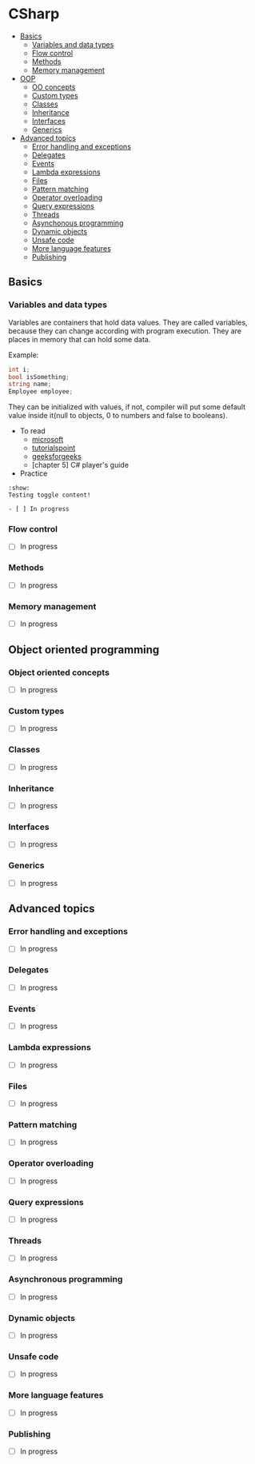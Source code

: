 # CSharp

- [Basics](#basics)
	- [Variables and data types](#variables-and-data-types)
	- [Flow control](#flow-control)
	- [Methods](#methods)
	- [Memory management](#memory-management)
- [OOP](#object-oriented-programming)
	- [OO concepts](#object-oriented-concepts)
	- [Custom types](#custom-types)
	- [Classes](#classes)
	- [Inheritance](#inheritance)
	- [Interfaces](#interfaces)
	- [Generics](#generics)
- [Advanced topics](#advanced-topics)
	- [Error handling and exceptions](#error-handling-and-exceptions)
	- [Delegates](#delegates)
	- [Events](#events)
	- [Lambda expressions](#lambda-expressions)
	- [Files](#files)
	- [Pattern matching](#pattern-matching)
	- [Operator overloading](#operator-overloading)
	- [Query expressions](#query-expressions)
	- [Threads](#threads)
	- [Asynchonous programming](#asynchronous-programming)
	- [Dynamic objects](#dynamic-objects)
	- [Unsafe code](#unsafe-code)
	- [More language features](#more-language-features)
	- [Publishing](#publishing)

## Basics

### Variables and data types
Variables are containers that hold data values. They are called variables, because they can change according with program execution. They are places in memory that can hold some data.

Example:
```C#
int i;
bool isSomething;
string name;
Employee employee;
```
They can be initialized with values, if not, compiler will put some default value inside it(null to objects, 0 to numbers and false to booleans).

- To read
	- [microsoft](https://learn.microsoft.com/pt-br/dotnet/csharp/language-reference/language-specification/variables)
	- [tutorialspoint](https://www.tutorialspoint.com/csharp/csharp_variables.htm)
	- [geeksforgeeks](https://www.geeksforgeeks.org/c-sharp-types-of-variables/)
	- [chapter 5] C# player's guide
- Practice
``` {toggle} Click here to reveal!
:show:
Testing toggle content!
```
	- [ ] In progress

### Flow control
- [ ] In progress

### Methods
- [ ] In progress

### Memory management
- [ ] In progress

## Object oriented programming

### Object oriented concepts
- [ ] In progress

### Custom types
- [ ] In progress

### Classes
- [ ] In progress

### Inheritance
- [ ] In progress

### Interfaces
- [ ] In progress

### Generics
- [ ] In progress

## Advanced topics

### Error handling and exceptions
- [ ] In progress

### Delegates
- [ ] In progress

### Events
- [ ] In progress

### Lambda expressions
- [ ] In progress

### Files
- [ ] In progress

### Pattern matching
- [ ] In progress

### Operator overloading
- [ ] In progress

### Query expressions
- [ ] In progress

### Threads
- [ ] In progress

### Asynchronous programming
- [ ] In progress

### Dynamic objects
- [ ] In progress

### Unsafe code
- [ ] In progress

### More language features
- [ ] In progress

### Publishing
- [ ] In progress

